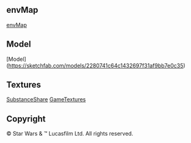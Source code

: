 ## envMap
[envMap](https://www.eso.org/public/images/list/4/?search=360+degree+panorama)

## Model
[Model] (https://sketchfab.com/models/2280741c64c1432697f31af9bb7e0c35)

## Textures
[SubstanceShare](https://share.allegorithmic.com/libraries)
[GameTextures](https://beta.gametextures.com/?order=popular)

## Copyright
© Star Wars & ™ Lucasfilm Ltd. All rights reserved.
